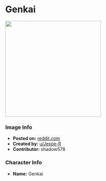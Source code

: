 # Genkai

<img src="https://raw.githubusercontent.com/shadow578/Project-Padoru/master/Padoru/U_Jespe-R/yuu-yuu-hakusho-genki-jesper.png" height="300">

### Image Info
* **Posted on:**     [reddit.com](https://www.reddit.com/r/Padoru/comments/esd0eo/daily_padoru_22_genki_yuuyuuhakusho/)
* **Created by:**    [u/Jespe-R](https://github.com/shadow578/Project-Padoru/blob/master/table-of-contents/creators/uJespeR.md)
* **Contributor:**   shadow578

### Character Info
* **Name:**   Genkai


